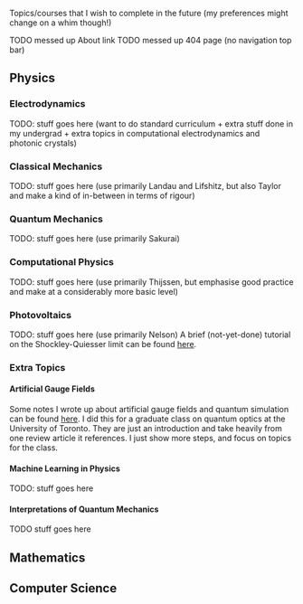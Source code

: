Topics/courses that I wish to complete in the future (my preferences might
change on a whim though!)

TODO messed up About link 
TODO messed up 404 page (no navigation top bar)

<h2> Physics </h2> 
<h3> Electrodynamics </h3> 
TODO: stuff goes here 
(want to do standard curriculum + extra stuff done in my undergrad + extra topics in computational electrodynamics and photonic crystals)

<h3> Classical Mechanics </h3>
TODO: stuff goes here 
(use primarily Landau and Lifshitz, but also Taylor and make a kind of in-between in terms of rigour) 

<h3> Quantum Mechanics </h3> 
TODO: stuff goes here 
(use primarily Sakurai)

<h3> Computational Physics </h3> 
TODO: stuff goes here 
(use primarily Thijssen, but emphasise good practice and make at a considerably more basic level)

<h3> Photovoltaics </h3>
TODO: stuff goes here
(use primarily Nelson)
A brief (not-yet-done) tutorial on the Shockley-Quiesser limit can be found <a href = "https://github.com/jphaupt/sq_julia">here</a>.

<h3> Extra Topics </h3>
<h4> Artificial Gauge Fields </h4>
Some notes I wrote up about artificial gauge fields and quantum simulation can be found <a class = "page-link" href = "/agf_notes.pdf/">here</a>. I did this for a graduate class on quantum optics at the University of Toronto. They are just an introduction and take heavily from one review article it references. I just show more steps, and focus on topics for the class.

<h4> Machine Learning in Physics </h4>
TODO: stuff goes here 

<h4> Interpretations of Quantum Mechanics </h4>
TODO stuff goes here

<h2> Mathematics </h2> 

<h2> Computer Science </h2>

<!--
Hello, I am still getting things worked out here. Right now this website will just be dedicated to hosting some notes for a class project/seminar I'm working on. Afterwards I hope it'll be something richer. 
<br><br>
<a href="agf">Link to notes </a> 
-->

<!--
---
# some front matter 
x: 5
title: Home?
---

<!doctype html>
<html>
  <head>
    <meta charset="utf-8">
    <title>{{ page.title }}</title>
  </head>
  <body>
    <h1>{{ "Hello World!" | downcase }}</h1>
    {{ page.x }}
  </body>
</html>
-->

